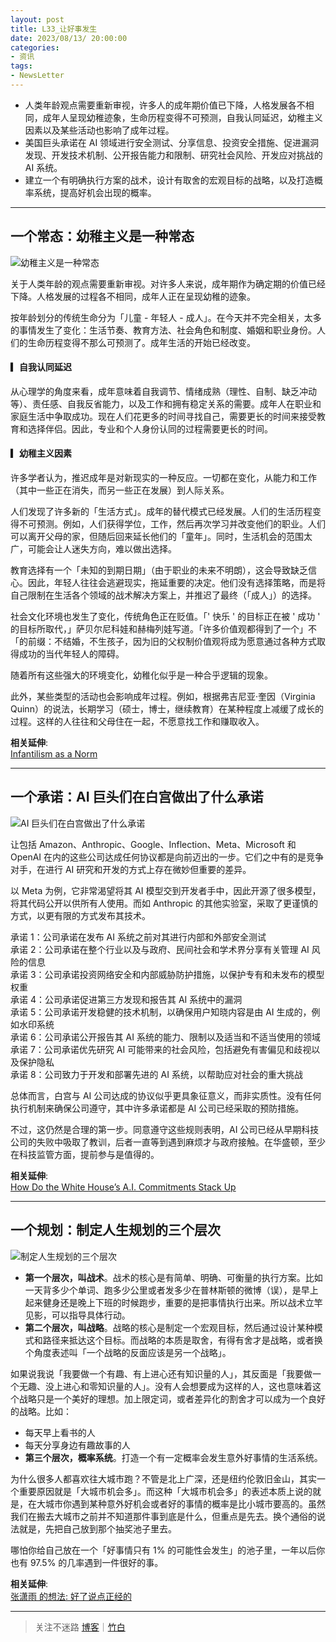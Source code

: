```yaml
---
layout: post
title: L33_让好事发生
date: 2023/08/13/ 20:00:00
categories:
- 资讯
tags:
- NewsLetter
---
```


- 人类年龄观点需要重新审视，许多人的成年期价值已下降，人格发展各不相同，成年人呈现幼稚迹象，生命历程变得不可预测，自我认同延迟，幼稚主义因素以及某些活动也影响了成年过程。
- 美国巨头承诺在 AI 领域进行安全测试、分享信息、投资安全措施、促进漏洞发现、开发技术机制、公开报告能力和限制、研究社会风险、开发应对挑战的 AI 系统。
- 建立一个有明确执行方案的战术，设计有取舍的宏观目标的战略，以及打造概率系统，提高好机会出现的概率。

---

## 一个常态：幼稚主义是一种常态

![幼稚主义是一种常态](https://pics.naaln.com/blog/2023-08-14-6f7ae9.jpeg-basicBlog)

关于人类年龄的观点需要重新审视。对许多人来说，成年期作为确定期的价值已经下降。人格发展的过程各不相同，成年人正在呈现幼稚的迹象。

按年龄划分的传统生命分为「儿童 - 年轻人 - 成人」。在今天并不完全相关，太多的事情发生了变化：生活节奏、教育方法、社会角色和制度、婚姻和职业身份。人们的生命历程变得不那么可预测了。成年生活的开始已经改变。

#### ▎自我认同延迟

从心理学的角度来看，成年意味着自我调节、情绪成熟（理性、自制、缺乏冲动等）、责任感、自我反省能力，以及工作和拥有稳定关系的需要。成年人在职业和家庭生活中争取成功。现在人们花更多的时间寻找自己，需要更长的时间来接受教育和选择伴侣。因此，专业和个人身份认同的过程需要更长的时间。

#### ▎幼稚主义因素

许多学者认为，推迟成年是对新现实的一种反应。一切都在变化，从能力和工作（其中一些正在消失，而另一些正在发展）到人际关系。

人们发现了许多新的「生活方式」。成年的替代模式已经发展。人们的生活历程变得不可预测。例如，人们获得学位，工作，然后再次学习并改变他们的职业。人们可以离开父母的家，但随后回来延长他们的「童年」。同时，生活机会的范围太广，可能会让人迷失方向，难以做出选择。

教育选择有一个「未知的到期日期」（由于职业的未来不明朗），这会导致缺乏信心。因此，年轻人往往会逃避现实，拖延重要的决定。他们没有选择策略，而是将自己限制在生活各个领域的战术解决方案上，并推迟了最终（「成人」）的选择。

社会文化环境也发生了变化，传统角色正在贬值。「' 快乐 ' 的目标正在被 ' 成功 ' 的目标所取代，」萨贝尔尼科娃和赫梅列娃写道。「许多价值观都得到了一个」不「的前缀：不结婚，不生孩子，因为旧的父权制价值观将成为愿意通过各种方式取得成功的当代年轻人的障碍。

随着所有这些强大的环境变化，幼稚化似乎是一种合乎逻辑的现象。

此外，某些类型的活动也会影响成年过程。例如，根据弗吉尼亚·奎因（Virginia Quinn）的说法，长期学习（硕士，博士，继续教育）在某种程度上减缓了成长的过程。这样的人往往和父母住在一起，不愿意找工作和赚取收入。

**相关延伸**:  
[Infantilism as a Norm](https://iq.hse.ru/en/news/219491658.html)

---

## 一个承诺：AI 巨头们在白宫做出了什么承诺

![AI 巨头们在白宫做出了什么承诺](https://pics.naaln.com/blog/2023-08-14-bb4f72.jpeg-basicBlog)

让包括 Amazon、Anthropic、Google、Inflection、Meta、Microsoft 和 OpenAI 在内的这些公司达成任何协议都是向前迈出的一步。它们之中有的是竞争对手，在进行 AI 研究和开发的方式上存在微妙但重要的差异。

以 Meta 为例，它非常渴望将其 AI 模型交到开发者手中，因此开源了很多模型，将其代码公开以供所有人使用。而如 Anthropic 的其他实验室，采取了更谨慎的方式，以更有限的方式发布其技术。

承诺 1：公司承诺在发布 AI 系统之前对其进行内部和外部安全测试  
承诺 2：公司承诺在整个行业以及与政府、民间社会和学术界分享有关管理 AI 风险的信息  
承诺 3：公司承诺投资网络安全和内部威胁防护措施，以保护专有和未发布的模型权重  
承诺 4：公司承诺促进第三方发现和报告其 AI 系统中的漏洞  
承诺 5：公司承诺开发稳健的技术机制，以确保用户知晓内容是由 AI 生成的，例如水印系统  
承诺 6：公司承诺公开报告其 AI 系统的能力、限制以及适当和不适当使用的领域  
承诺 7：公司承诺优先研究 AI 可能带来的社会风险，包括避免有害偏见和歧视以及保护隐私  
承诺 8：公司致力于开发和部署先进的 AI 系统，以帮助应对社会的重大挑战

总体而言，白宫与 AI 公司达成的协议似乎更具象征意义，而非实质性。没有任何执行机制来确保公司遵守，其中许多承诺都是 AI 公司已经采取的预防措施。

不过，这仍然是合理的第一步。同意遵守这些规则表明，AI 公司已经从早期科技公司的失败中吸取了教训，后者一直等到遇到麻烦才与政府接触。在华盛顿，至少在科技监管方面，提前参与是值得的。

**相关延伸**:  
[How Do the White House’s A.I. Commitments Stack Up](https://www.nytimes.com/2023/07/22/technology/ai-regulation-white-house.html)

---

## 一个规划：制定人生规划的三个层次

![制定人生规划的三个层次](https://pics.naaln.com/blog/2023-08-14-65a41f.jpeg-basicBlog)

- **第一个层次，叫战术**。战术的核心是有简单、明确、可衡量的执行方案。比如一天背多少个单词、跑多少公里或者发多少在普林斯顿的微博（误），是早上起来健身还是晚上下班的时候跑步，重要的是把事情执行出来。所以战术立竿见影，可以指导具体行动。
- **第二个层次，叫战略**。战略的核心是制定一个宏观目标，然后通过设计某种模式和路径来抵达这个目标。而战略的本质是取舍，有得有舍才是战略，或者换个角度表述叫「一个战略的反面应该是另一个战略」。

如果说我说「我要做一个有趣、有上进心还有知识量的人」，其反面是「我要做一个无趣、没上进心和零知识量的人」。没有人会想要成为这样的人，这也意味着这个战略只是一个美好的理想。加上限定词，或者差异化的割舍才可以成为一个良好的战略。比如：
- 每天早上看书的人
- 每天分享身边有趣故事的人
- **第三个层次，概率系统**。打造一个有一定概率会发生意外好事情的生活系统。

为什么很多人都喜欢往大城市跑？不管是北上广深，还是纽约伦敦旧金山，其实一个重要原因就是「大城市机会多」。而这种「大城市机会多」的表述本质上说的就是，在大城市你遇到某种意外好机会或者好的事情的概率是比小城市要高的。虽然我们在搬去大城市之前并不知道那件事到底是什么，但重点是先去。换个通俗的说法就是，先把自己放到那个抽奖池子里去。

哪怕你给自己放在一个「好事情只有 1% 的可能性会发生」的池子里，一年以后你也有 97.5% 的几率遇到一件很好的事。

**相关延伸**:  
[张潇雨 的想法: 好了说点正经的](https://www.zhihu.com/pin/977802530835603456)

---

> 关注不迷路 [博客](https://blog.naaln.com/)｜[竹白](https://space.zhubai.love/)
